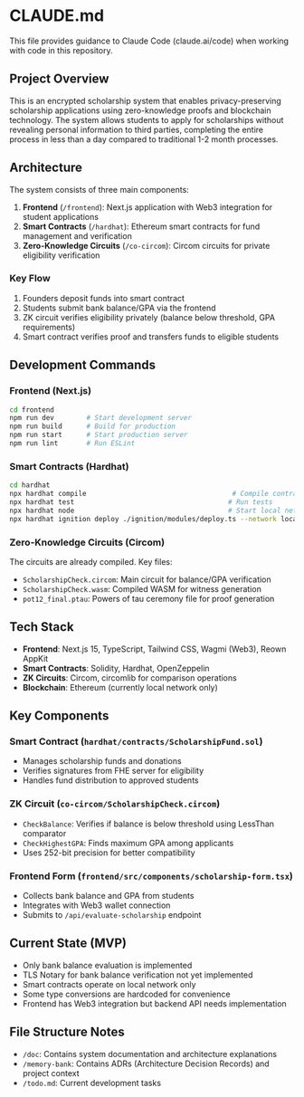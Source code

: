# CLAUDE.md

This file provides guidance to Claude Code (claude.ai/code) when working with code in this repository.

## Project Overview

This is an encrypted scholarship system that enables privacy-preserving scholarship applications using zero-knowledge proofs and blockchain technology. The system allows students to apply for scholarships without revealing personal information to third parties, completing the entire process in less than a day compared to traditional 1-2 month processes.

## Architecture

The system consists of three main components:

1. **Frontend** (`/frontend`): Next.js application with Web3 integration for student applications
2. **Smart Contracts** (`/hardhat`): Ethereum smart contracts for fund management and verification  
3. **Zero-Knowledge Circuits** (`/co-circom`): Circom circuits for private eligibility verification

### Key Flow
1. Founders deposit funds into smart contract
2. Students submit bank balance/GPA via the frontend
3. ZK circuit verifies eligibility privately (balance below threshold, GPA requirements)
4. Smart contract verifies proof and transfers funds to eligible students

## Development Commands

### Frontend (Next.js)
```bash
cd frontend
npm run dev        # Start development server
npm run build      # Build for production
npm run start      # Start production server
npm run lint       # Run ESLint
```

### Smart Contracts (Hardhat)
```bash
cd hardhat
npx hardhat compile                                    # Compile contracts
npx hardhat test                                      # Run tests
npx hardhat node                                      # Start local network
npx hardhat ignition deploy ./ignition/modules/deploy.ts --network localhost  # Deploy contracts
```

### Zero-Knowledge Circuits (Circom)
The circuits are already compiled. Key files:
- `ScholarshipCheck.circom`: Main circuit for balance/GPA verification
- `ScholarshipCheck.wasm`: Compiled WASM for witness generation
- `pot12_final.ptau`: Powers of tau ceremony file for proof generation

## Tech Stack

- **Frontend**: Next.js 15, TypeScript, Tailwind CSS, Wagmi (Web3), Reown AppKit
- **Smart Contracts**: Solidity, Hardhat, OpenZeppelin
- **ZK Circuits**: Circom, circomlib for comparison operations
- **Blockchain**: Ethereum (currently local network only)

## Key Components

### Smart Contract (`hardhat/contracts/ScholarshipFund.sol`)
- Manages scholarship funds and donations
- Verifies signatures from FHE server for eligibility
- Handles fund distribution to approved students

### ZK Circuit (`co-circom/ScholarshipCheck.circom`)
- `CheckBalance`: Verifies if balance is below threshold using LessThan comparator
- `CheckHighestGPA`: Finds maximum GPA among applicants
- Uses 252-bit precision for better compatibility

### Frontend Form (`frontend/src/components/scholarship-form.tsx`)
- Collects bank balance and GPA from students
- Integrates with Web3 wallet connection
- Submits to `/api/evaluate-scholarship` endpoint

## Current State (MVP)

- Only bank balance evaluation is implemented
- TLS Notary for bank balance verification not yet implemented
- Smart contracts operate on local network only
- Some type conversions are hardcoded for convenience
- Frontend has Web3 integration but backend API needs implementation

## File Structure Notes

- `/doc`: Contains system documentation and architecture explanations
- `/memory-bank`: Contains ADRs (Architecture Decision Records) and project context
- `/todo.md`: Current development tasks